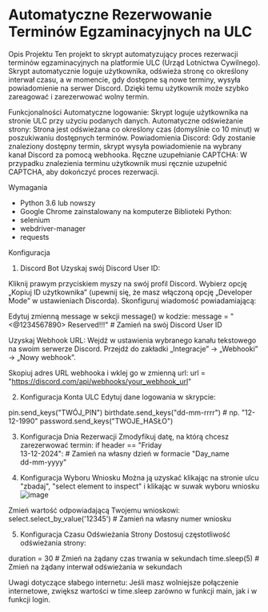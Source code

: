 # Automatyczne Rezerwowanie Terminów Egzaminacyjnych na ULC

Opis Projektu
Ten projekt to skrypt automatyzujący proces rezerwacji terminów egzaminacyjnych na platformie ULC (Urząd Lotnictwa Cywilnego). Skrypt automatycznie loguje użytkownika, odświeża stronę co określony interwał czasu, a w momencie, gdy dostępne są nowe terminy, wysyła powiadomienie na serwer Discord. Dzięki temu użytkownik może szybko zareagować i zarezerwować wolny termin.

Funkcjonalności
Automatyczne logowanie: Skrypt loguje użytkownika na stronie ULC przy użyciu podanych danych.
Automatyczne odświeżanie strony: Strona jest odświeżana co określony czas (domyślnie co 10 minut) w poszukiwaniu dostępnych terminów.
Powiadomienia Discord: Gdy zostanie znaleziony dostępny termin, skrypt wysyła powiadomienie na wybrany kanał Discord za pomocą webhooka.
Ręczne uzupełnianie CAPTCHA: W przypadku znalezienia terminu użytkownik musi ręcznie uzupełnić CAPTCHA, aby dokończyć proces rezerwacji.

Wymagania
- Python 3.6 lub nowszy
- Google Chrome zainstalowany na komputerze
Biblioteki Python:
- selenium
- webdriver-manager
- requests

Konfiguracja
1. Discord Bot
Uzyskaj swój Discord User ID:

Kliknij prawym przyciskiem myszy na swój profil Discord.
Wybierz opcję „Kopiuj ID użytkownika” (upewnij się, że masz włączoną opcję „Developer Mode” w ustawieniach Discorda).
Skonfiguruj wiadomość powiadamiającą:

Edytuj zmienną message w sekcji message() w kodzie:
message = "<@1234567890> Reserved!!!"  # Zamień na swój Discord User ID

Uzyskaj Webhook URL:
Wejdź w ustawienia wybranego kanału tekstowego na swoim serwerze Discord.
Przejdź do zakładki „Integracje” → „Webhooki” → „Nowy webhook”.

Skopiuj adres URL webhooka i wklej go w zmienną url:
url = "https://discord.com/api/webhooks/your_webhook_url"


2. Konfiguracja Konta ULC
Edytuj dane logowania w skrypcie:

pin.send_keys("TWÓJ_PIN")
birthdate.send_keys("dd-mm-rrrr")  # np. "12-12-1990"
password.send_keys("TWOJE_HASŁO")

3. Konfiguracja Dnia Rezerwacji
Zmodyfikuj datę, na którą chcesz zarezerwować termin:
if header == "Friday<br>13-12-2024":  # Zamień na własny dzień w formacie "Day_name<br>dd-mm-yyyy"

4. Konfiguracja Wyboru Wniosku
Można ją uzyskać klikając na stronie ulcu "zbadaj", "select element to inspect" i klikając w suwak wyboru wniosku
![image](https://github.com/user-attachments/assets/4c6bb53b-5191-4416-b686-ea755608ab96)

Zmień wartość odpowiadającą Twojemu wnioskowi:
select.select_by_value('12345')  # Zamień na własny numer wniosku

5. Konfiguracja Czasu Odświeżania Strony
Dostosuj częstotliwość odświeżania strony:

duration = 30  # Zmień na żądany czas trwania w sekundach
time.sleep(5)   # Zmień na żądany interwał odświeżania w sekundach

Uwagi dotyczące słabego internetu:
Jeśli masz wolniejsze połączenie internetowe, zwiększ wartości w time.sleep zarówno w funkcji main, jak i w funkcji login.
